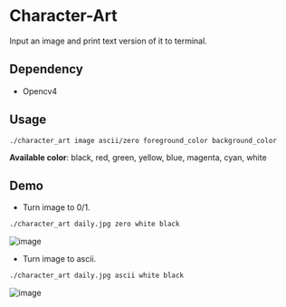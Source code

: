 # Character-Art
Input an image and print text version of it to terminal.

## Dependency 
- Opencv4

## Usage
```
./character_art image ascii/zero foreground_color background_color
```
**Available color**: black, red, green, yellow, blue, magenta, cyan, white

## Demo 
- Turn image to 0/1.
```bash
./character_art daily.jpg zero white black
```
![image](https://user-images.githubusercontent.com/12967780/178712095-c24c6844-4b04-4f11-99bc-d6647849e1c7.png)

- Turn image to ascii.
```bash
./character_art daily.jpg ascii white black
```
![image](https://user-images.githubusercontent.com/12967780/178712419-559aa23a-d7fd-4385-ada6-a8e8a5488258.png)
